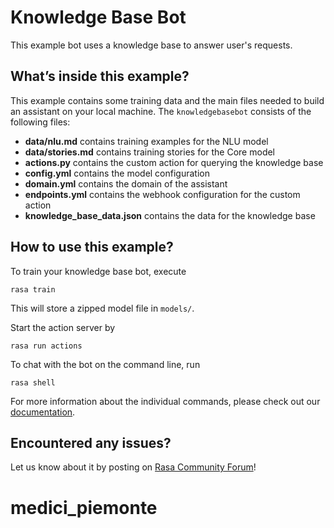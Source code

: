 # Knowledge Base Bot

This example bot uses a knowledge base to answer user's requests.

## What’s inside this example?

This example contains some training data and the main files needed to build an 
assistant on your local machine. The `knowledgebasebot` consists of the following files:

- **data/nlu.md** contains training examples for the NLU model  
- **data/stories.md** contains training stories for the Core model  
- **actions.py** contains the custom action for querying the knowledge base
- **config.yml** contains the model configuration
- **domain.yml** contains the domain of the assistant  
- **endpoints.yml** contains the webhook configuration for the custom action  
- **knowledge_base_data.json** contains the data for the knowledge base

## How to use this example?

To train your knowledge base bot, execute
```
rasa train
```
This will store a zipped model file in `models/`.

Start the action server by
```
rasa run actions
```

To chat with the bot on the command line, run
```
rasa shell
```

For more information about the individual commands, please check out our 
[documentation](http://rasa.com/docs/rasa/user-guide/command-line-interface/).

## Encountered any issues?
Let us know about it by posting on [Rasa Community Forum](https://forum.rasa.com)!
# medici_piemonte
